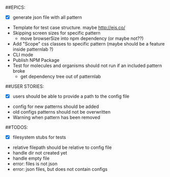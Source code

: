 ##EPICS:
* [x] generate json file with all pattern
* Template for test case structure. maybe http://ejs.co/
* Skipping screen sizes for specific pattern
    * move browserSize into npm dependency (or maybe not??)
* Add "Scope" css classes to specific pattern (maybe should be a feature inside patternlab ?)
* CLI mode
* Publish NPM Package
* Test for molecules and organisms should not run if an included pattern broke
    * get dependency tree out of patternlab

##USER STORIES:
* [x] users should be able to provide a path to the config file 
* config for new patterns should be added
* old configs patterns should not be overwritten
* Warning when pattern has been removed

##TODOS:
* [x] filesystem stubs for tests
* relative filepath should be relative to config file
* handle dir not created yet
* handle empty file
* error: files is not json
* error: json files, but does not contain configs
